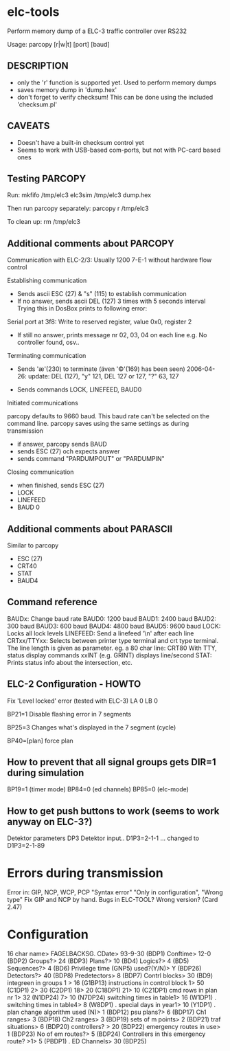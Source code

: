 elc-tools
=========

Perform memory dump of a ELC-3 traffic controller over RS232

Usage:
parcopy [r|w|t] [port] [baud]


DESCRIPTION
-----------

* only the 'r' function is supported yet. Used to perform memory dumps
* saves memory dump in 'dump.hex'
* don't forget to verify checksum! This can be done using the included 'checksum.pl'

CAVEATS
-------

* Doesn't have a built-in checksum control yet
* Seems to work with USB-based com-ports, but not with PC-card based ones

Testing PARCOPY
---------------
Run:
mkfifo /tmp/elc3
elc3sim /tmp/elc3 dump.hex

Then run parcopy separately:
parcopy r /tmp/elc3

To clean up:
rm /tmp/elc3

Additional comments about PARCOPY
---------------------------------

Communication with ELC-2/3: Usually 1200 7-E-1 without hardware flow control

Establishing communication
* Sends ascii ESC (27) & "s" (115) to establish communication
* If no answer, sends ascii DEL (127) 3 times with 5 seconds interval
  Trying this in DosBox prints to following error:

Serial port at 3f8: Write to reserved register, value 0x0, register 2
* If still no answer, prints message nr 02, 03, 04 
  on each line e.g. No controller found, osv..

Terminating communication
* Sends 'æ'(230) to terminate (även '©'(169) has been seen)
  2006-04-26: update: DEL (127), "y" 121, DEL 127 or 127, "?" 63, 127

*  Sends commands LOCK, LINEFEED, BAUD0

Initiated communications

parcopy defaults to 9660 baud. This baud rate can't be selected on the
command line. parcopy saves using the same settings as during
transmission

- if answer, parcopy sends BAUD
- sends ESC (27) och expects answer
- sends command "PARDUMPOUT" or "PARDUMPIN"

Closing communication
- when finished, sends ESC (27)
- LOCK
- LINEFEED
 - BAUD 0

Additional comments about PARASCII
----------------------------------

Similar to parcopy
- ESC (27)
- CRT40
- STAT
- BAUD4

Command reference
-----------------

BAUDx: Change baud rate
BAUD0: 1200 baud
BAUD1: 2400 baud
BAUD2: 300 baud
BAUD3: 600 baud
BAUD4: 4800 baud
BAUD5: 9600 baud
LOCK: Locks all lock levels
LINEFEED: Send a linefeed '\n' after each line
CRTxx/TTYxx: Selects between printer type terminal and crt type terminal.
             The line length is given as parameter.
             eg. a 80 char line: CRT80
             With TTY, status display commands xxINT (e.g. GRINT) displays
             line/second
STAT: Prints status info about the intersection, etc.

ELC-2 Configuration - HOWTO
---------------------------

Fix 'Level locked' error (tested with ELC-3)
LA
0
LB
0

BP21=1
Disable flashing error in 7 segments

BP25=3
Changes what's displayed in the 7 segment (cycle)

BP40=[plan]
force plan

How to prevent that all signal groups gets DIR=1 during simulation
------------------------------------------------------------------

BP19=1 (timer mode)
BP84=0 (ed channels)
BP85=0 (elc-mode)


How to get push buttons to work (seems to work anyway on ELC-3?)
----------------------------------------------------------------
Detektor parameters
DP3 Detektor input..
D1P3=2-1-1 ... changed to D1P3=2-1-89

Errors during transmission
==========================
Error in: GIP, NCP, WCP, PCP
"Syntax error" "Only in configuration", "Wrong type"
Fix GIP and NCP by hand.
Bugs in ELC-TOOL? Wrong version? (Card 2.47)

Configuration
=============
16 char name> FAGELBACKSG.
CDate> 93-9-30 (BDP1)
Conftime> 12-0 (BDP2)
Groups?> 24 (BDP3)
Plans?> 10 (BD4)
Logics?> 4 (BD5)
Sequences?> 4 (BD6)
Privilege time (GNP5) used?(Y/N)> Y (BDP26)
Detectors?>  40 (BDP8)
Predetectors> 8 (BDP7)
Contrl blocks> 30 (BD9)
integreen in groups 1 > 16 (G1BP13)
instructions in control block 1> 50 (C1DP1)
                              2> 30 (C2DP1)
                              18> 20 (C18DP1)
                              21> 10 (C21DP1)
cmd rows in plan nr 1> 32 (N1DP24)
                    7> 10 (N7DP24)
switching times in table1> 16 (W1DP1)
          .
switching times in table4> 8 (W8DP1)
          .
special days in year1> 10 (Y1DP1)
          .
plan change algorithm used (N)> 1 (BDP12)
psu plans?> 6 (BDP17)
Ch1 ranges> 3 (BDP18)
Ch2 ranges> 3 (BDP19)
sets of m points> 2 (BDP21)
traf situations> 6 (BDP20)
controllers? > 20 (BDP22)
emergency routes in use> 1 (BDP23)
No of em routes?> 5 (BDP24)
Controllers in this emergency route? >1> 5 (PBDP1)
           .
ED Channels> 30 (BDP25)
